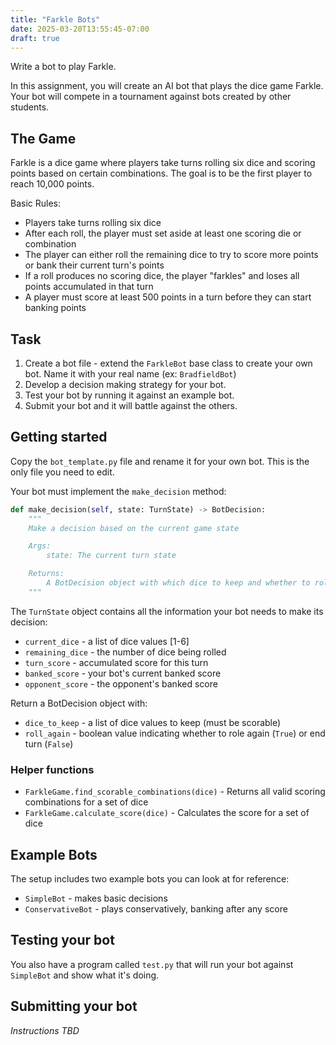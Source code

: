 ```yaml
---
title: "Farkle Bots"
date: 2025-03-20T13:55:45-07:00
draft: true
---
```

Write a bot to play Farkle.
<!--more-->

In this assignment, you will create an AI bot that plays the dice game Farkle. Your bot will compete in a tournament against bots created by other students.

## The Game

Farkle is a dice game where players take turns rolling six dice and scoring points based on certain combinations. The goal is to be the first player to reach 10,000 points.

Basic Rules:

* Players take turns rolling six dice
* After each roll, the player must set aside at least one scoring die or combination
* The player can either roll the remaining dice to try to score more points or bank their current turn's points
* If a roll produces no scoring dice, the player "farkles" and loses all points accumulated in that turn
* A player must score at least 500 points in a turn before they can start banking points

## Task

1. Create a bot file - extend the `FarkleBot` base class to create your own bot. Name it with your real name (ex: `BradfieldBot`)
2. Develop a decision making strategy for your bot.
3. Test your bot by running it against an example bot.
4. Submit your bot and it will battle against the others.

## Getting started

Copy the `bot_template.py` file and rename it for your own bot. This is the only file you need to edit.

Your bot must implement the `make_decision` method:

```py
def make_decision(self, state: TurnState) -> BotDecision:
    """
    Make a decision based on the current game state

    Args:
        state: The current turn state

    Returns:
        A BotDecision object with which dice to keep and whether to roll again
    """
```

The `TurnState` object contains all the information your bot needs to make its decision:

* `current_dice` - a list of dice values [1-6]
* `remaining_dice` - the number of dice being rolled
* `turn_score` - accumulated score for this turn
* `banked_score` - your bot's current banked score
* `opponent_score` - the opponent's banked score

Return a BotDecision object with:

* `dice_to_keep` - a list of dice values to keep (must be scorable)
* `roll_again` - boolean value indicating whether to role again (`True`) or end turn (`False`)

### Helper functions

* `FarkleGame.find_scorable_combinations(dice)` - Returns all valid scoring combinations for a set of dice
* `FarkleGame.calculate_score(dice)` - Calculates the score for a set of dice

## Example Bots

The setup includes two example bots you can look at for reference:

* `SimpleBot` - makes basic decisions
* `ConservativeBot` - plays conservatively, banking after any score

## Testing your bot

You also have a program called `test.py` that will run your bot against `SimpleBot` and show what it's doing.

## Submitting your bot

*Instructions TBD*